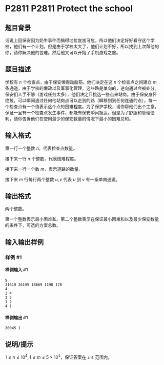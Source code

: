 # P2811 P2811 Protect the school

## 题目背景

话说上回保安因为奶牛事件而搞得地位岌岌可危，所以他们决定好好看守这个学校，他们有一个计划。但是由于学校太大了，他们计划不好，所以找到上次帮他的你，请你解决他的苦难。然后他又可以开始了手机游戏之旅。


## 题目描述

学校有 $n$ 个检查点，由于保安懒得动脑筋，他们决定在这 $n$ 个检查点之间建立 $m$ 条通道，由于学校的懒政以及军事化管理，这些路是单向的，逆向通过会被处分。保安们人手不够（游戏任务太多），他们决定只挑选一些点来站岗，由于保安身怀绝技，可以瞬间通过任何他站岗点可以走到的路（瞬移到到任何连通的点）。每一个检查点有一个值表示这个点的困难程度。为了保护学校，请你帮他们出个主意，保证一旦有一个检查点发生事件，都能有保安瞬间抵达。但是为了舒服和管理便利，请你告诉他们在使用最少的保安数量的情况下最小的困难总和。


## 输入格式

第一行一个整数 $n$，代表检查点数量。

接下来一行 $n$ 个整数，代表困难程度。

接下来一行一个数 $m$，表示道路的数量。

接下来 $m$ 行每行两个整数 $u,v$ 代表 $u$ 到 $v$ 有一条单向通道。

## 输出格式

两个整数。

第一个整数表示最小困难和。第二个整数表示在保证最小困难和以及最少保安数量的条件下，可选的方案总数。


## 输入输出样例

### 样例 #1

#### 样例输入 #1

```
5
31619 26195 18669 1198 178
4
2 4
3 5
1 2
4 1
```

#### 样例输出 #1

```
20045 1
```

## 说明/提示

$1 \le n \le 10 ^ 4,1 \le m \le 5 \times 10 ^ 4$，保证答案在 `int` 范围内。
